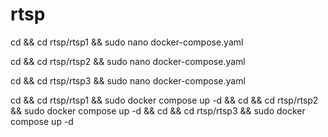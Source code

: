 # rtsp
cd && cd rtsp/rtsp1 && sudo nano docker-compose.yaml

cd && cd rtsp/rtsp2 && sudo nano docker-compose.yaml

cd && cd rtsp/rtsp3 && sudo nano docker-compose.yaml

cd && cd rtsp/rtsp1 && sudo docker compose up -d && cd && cd rtsp/rtsp2 && sudo docker compose up -d && cd && cd rtsp/rtsp3 && sudo docker compose up -d
